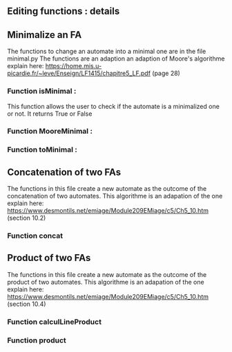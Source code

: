 ## Editing functions : details 
## Minimalize an FA 
The functions to change an automate into a minimal one are in the file minimal.py
The functions are an adaption an adaption of Moore's algorithme explain here: https://home.mis.u-picardie.fr/~leve/Enseign/LF1415/chapitre5_LF.pdf (page 28)
### Function isMinimal : 
This function allows the user to check if the automate is a minimalized one or not. It returns True or False 
### Function  MooreMinimal :

### Function toMinimal : 

## Concatenation of two FAs
The functions in this file create a new automate as the outcome of the concatenation of two automates. This algorithme is an adapation of the one explain here: https://www.desmontils.net/emiage/Module209EMiage/c5/Ch5_10.htm (section 10.2)
### Function concat 
## Product of two FAs 
The functions in this file create a new automate as the outcome of the product of two automates. This algorithme is an adapation of the one explain here: https://www.desmontils.net/emiage/Module209EMiage/c5/Ch5_10.htm (section 10.4)
### Function calculLineProduct
### Function product